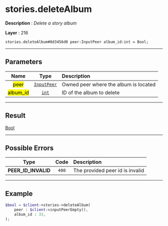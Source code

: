 # stories.deleteAlbum

**Description** : *Delete a story album*

**Layer** : 216

```tl
stories.deleteAlbum#8d3456d0 peer:InputPeer album_id:int = Bool;
```

---

## Parameters

| Name | Type | Description |
| :---: | :---: | :--- |
| <mark>peer</mark> | [`InputPeer`](type/InputPeer) | Owned peer where the album is located |
| <mark>album_id</mark> | [`int`](type/int) | ID of the album to delete |

---

## Result

[Bool](type/Bool)

---

## Possible Errors

| Type | Code | Description |
| :---: | :---: | :--- |
| **PEER_ID_INVALID** | `400` | The provided peer id is invalid |

---

## Example

```php
$bool = $client->stories->deleteAlbum(
	peer : $client->inputPeerEmpty(),
	album_id : 33,
);
```